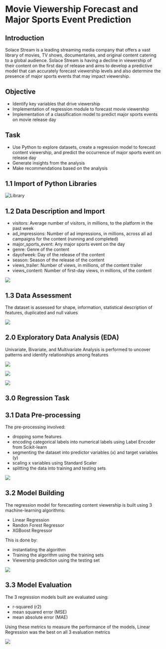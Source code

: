 # Movie Viewership Forecast and Major Sports Event Prediction

## Introduction
Solace Stream is a leading streaming media company that offers a vast library of movies, TV shows, documentaries, and original content catering to a global audience. 
Solace Stream is having a decline in viewership of their content on the first day of release and aims to develop a predictive model that can accurately forecast 
viewership levels and also determine the presence of major sports events that may impact viewership.

## Objective
- Identify key variables that drive viewership
- Implementation of regression module to forecast movie viewership
- Implementation of a classification model to predict major sports events on movie release day

## Task
- Use Python to explore datasets, create a regression model to forecast content viewership, and predict the occurrence of major sports event on release day
- Generate insights from the analysis
- Make recommendations based on the analysis

## 1.1 Import of Python Libraries
![Library](https://github.com/RandyAikins/Python_Movie_Viewership_MSE_Prediction/assets/128720674/2c922e22-0ad9-4fdd-a4d5-d1d5d22e0331)


## 1.2 Data Description and Import
- visitors: Average number of visitors, in millions, to the platform in the past week
- ad_impressions: Number of ad impressions, in millions, across all ad campaigns for the content (running and completed)
- major_sports_event: Any major sports event on the day
- genre: Genre of the content
- dayofweek: Day of the release of the content
- season: Season of the release of the content
- views_trailer: Number of views, in millions, of the content trailer
- views_content: Number of first-day views, in millions, of the content

![](https://github.com/RandyAikins/Python_Movie_Viewership_MSE_Prediction/assets/128720674/7e4948f6-4251-4312-a7b7-ce6846b55306)

## 1.3 Data Assessment
The dataset is assessed for shape, information, statistical description of features, duplicated and null values

![](https://github.com/RandyAikins/Python_Movie_Viewership_MSE_Prediction/assets/128720674/48671f60-6466-46a5-b953-af0395955be8)

## 2.0 Exploratory Data Analysis (EDA)
Univariate, Bivariate, and Multivariate Analysis is performed to uncover patterns and identify relationships among features

![](https://github.com/RandyAikins/Python_Movie_Viewership_MSE_Prediction/assets/128720674/012c4b7a-11d3-4585-bd7c-f6436c80232c)

![](https://github.com/RandyAikins/Python_Movie_Viewership_MSE_Prediction/assets/128720674/9dc3b9ad-3a6a-4604-a92f-880494e0a24c)

![](https://github.com/RandyAikins/Python_Movie_Viewership_MSE_Prediction/assets/128720674/33b19092-d182-4c17-a61d-cf6d54ebc163)

## 3.0 Regression Task

## 3.1 Data Pre-processing
The pre-processing involved:
- dropping some features
- encoding categorical labels into numerical labels using Label Encoder from Scikit-learn
- segmenting the dataset into predictor variables (x) and target variables (y)
- scaling x variables using Standard Scaler
- splitting the data into training and testing sets

![](https://github.com/RandyAikins/Python_Movie_Viewership_MSE_Prediction/assets/128720674/83cda192-6b33-44a7-8c08-31afa65ccc01)

## 3.2 Model Building
The regression model for forecasting content viewership is built using 3 machine-learning algorithms:
- Linear Regression
- Randon Forest Regressor
- XGBoost Regressor

This is done by:
* instantiating the algorithm 
* Training the algorithm using the training sets
* Viewership prediction using the testing set

![](https://github.com/RandyAikins/Python_Movie_Viewership_MSE_Prediction/assets/128720674/59703684-6815-4887-ac0b-87c699bc98d3)

## 3.3 Model Evaluation
The 3 regression models built are evaluated using:
- r-squared (r2)
- mean squared error (MSE)
- mean absolute error (MAE)

Using these metrics to measure the performance of the models, Linear Regression was the best on all 3 evaluation metrics

![](https://github.com/RandyAikins/Python_Movie_Viewership_MSE_Prediction/assets/128720674/6233edb4-a9b2-4212-bd73-87b94308f612)




